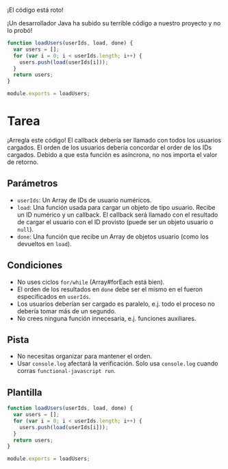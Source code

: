 ¡El código está roto!

¡Un desarrollador Java ha subido su terrible código a nuestro proyecto y no lo probó!

```js
function loadUsers(userIds, load, done) {
  var users = [];
  for (var i = 0; i < userIds.length; i++) {
    users.push(load(userIds[i]));
  }
  return users;
}

module.exports = loadUsers;
```

# Tarea

¡Arregla este código! El callback debería ser llamado con todos los usuarios cargados. El orden de los usuarios debería concordar el order de los IDs cargados. Debido a que esta función es asíncrona, no nos importa el valor de retorno.

## Parámetros

- `userIds`: Un Array de IDs de usuario numéricos.
- `load`: Una función usada para cargar un objeto de tipo usuario. Recibe un ID numérico y un callback. El callback será llamado con el resultado de cargar el usuario con el ID provisto (puede ser un objeto usuario o `null`).
- `done`: Una función que recibe un Array de objetos usuario (como los devueltos en `load`).

## Condiciones

- No uses ciclos `for/while` (Array#forEach está bien).
- El orden de los resultados en `done` debe ser el mismo en el fueron especificados en `userIds`.
- Los usuarios deberían ser cargado es paralelo, e.j. todo el proceso no debería tomar más de un segundo.
- No crees ninguna función innecesaria, e.j. funciones auxiliares.

## Pista

- No necesitas organizar para mantener el orden.
- Usar `console.log` afectará la verificación. Solo usa `console.log` cuando corras `functional-javascript run`.

## Plantilla

```js
function loadUsers(userIds, load, done) {
  var users = [];
  for (var i = 0; i < userIds.length; i++) {
    users.push(load(userIds[i]));
  }
  return users;
}

module.exports = loadUsers;
```
